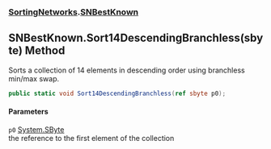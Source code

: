 ### [SortingNetworks](./SortingNetworks.md 'SortingNetworks').[SNBestKnown](./SortingNetworks-SNBestKnown.md 'SortingNetworks.SNBestKnown')
## SNBestKnown.Sort14DescendingBranchless(sbyte) Method
Sorts a collection of 14 elements in descending order using branchless min/max swap.  
```csharp
public static void Sort14DescendingBranchless(ref sbyte p0);
```
#### Parameters
<a name='SortingNetworks-SNBestKnown-Sort14DescendingBranchless(sbyte)-p0'></a>
`p0` [System.SByte](https://docs.microsoft.com/en-us/dotnet/api/System.SByte 'System.SByte')  
the reference to the first element of the collection  
  
